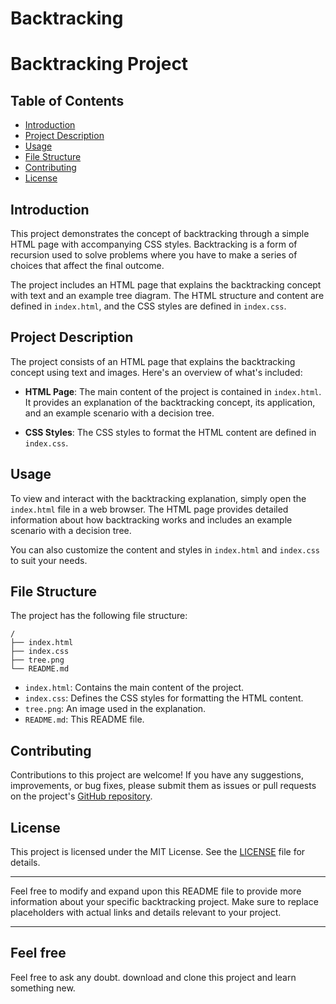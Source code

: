 # Backtracking



# Backtracking Project

## Table of Contents

- [Introduction](#introduction)
- [Project Description](#project-description)
- [Usage](#usage)
- [File Structure](#file-structure)
- [Contributing](#contributing)
- [License](#license)

## Introduction

This project demonstrates the concept of backtracking through a simple HTML page with accompanying CSS styles. Backtracking is a form of recursion used to solve problems where you have to make a series of choices that affect the final outcome.

The project includes an HTML page that explains the backtracking concept with text and an example tree diagram. The HTML structure and content are defined in `index.html`, and the CSS styles are defined in `index.css`.

## Project Description

The project consists of an HTML page that explains the backtracking concept using text and images. Here's an overview of what's included:

- **HTML Page**: The main content of the project is contained in `index.html`. It provides an explanation of the backtracking concept, its application, and an example scenario with a decision tree.

- **CSS Styles**: The CSS styles to format the HTML content are defined in `index.css`.

## Usage

To view and interact with the backtracking explanation, simply open the `index.html` file in a web browser. The HTML page provides detailed information about how backtracking works and includes an example scenario with a decision tree.

You can also customize the content and styles in `index.html` and `index.css` to suit your needs.

## File Structure

The project has the following file structure:

```
/
├── index.html
├── index.css
├── tree.png
└── README.md
```

- `index.html`: Contains the main content of the project.
- `index.css`: Defines the CSS styles for formatting the HTML content.
- `tree.png`: An image used in the explanation.
- `README.md`: This README file.

## Contributing

Contributions to this project are welcome! If you have any suggestions, improvements, or bug fixes, please submit them as issues or pull requests on the project's [GitHub repository](https://github.com/your-repository-link).

## License

This project is licensed under the MIT License. See the [LICENSE](LICENSE) file for details.

---

Feel free to modify and expand upon this README file to provide more information about your specific backtracking project. Make sure to replace placeholders with actual links and details relevant to your project.

---
## Feel free
Feel free to ask any doubt. download and clone this project and learn something new.
